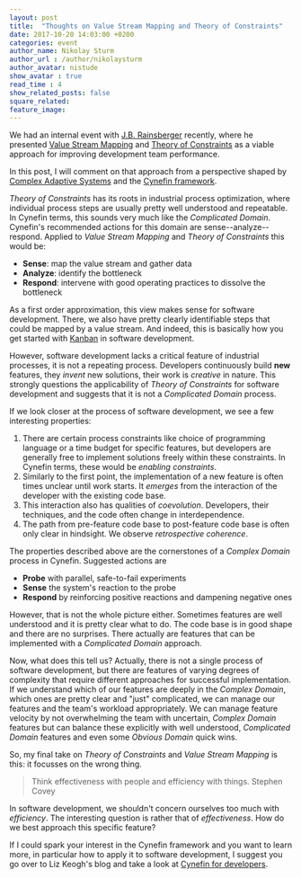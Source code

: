 ```yaml
---
layout: post
title:  "Thoughts on Value Stream Mapping and Theory of Constraints"
date: 2017-10-20 14:03:00 +0200
categories: event
author_name: Nikolay Sturm
author_url : /author/nikolaysturm
author_avatar: nistude
show_avatar : true
read_time : 4
show_related_posts: false
square_related:
feature_image:
---
```


We had an internal event with [J.B. Rainsberger](http://www.jbrains.ca/)
recently, where he presented
[Value Stream Mapping](https://en.wikipedia.org/wiki/Value_stream_mapping) and
[Theory of Constraints](https://en.wikipedia.org/wiki/Theory_of_constraints)
as a viable approach for improving development team performance.

In this post, I will comment on that approach from a perspective shaped by
[Complex Adaptive Systems](https://en.wikipedia.org/wiki/Complex_adaptive_system)
and the
[Cynefin framework](https://en.wikipedia.org/wiki/Cynefin_framework).

*Theory of Constraints* has its roots in industrial process optimization, where
individual process steps are usually pretty well understood and repeatable. In
Cynefin terms, this sounds very much like the *Complicated Domain*. Cynefin's
recommended actions for this domain are sense--analyze--respond. Applied to
*Value Stream Mapping* and *Theory of Constraints* this would be:
- **Sense**: map the value stream and gather data
- **Analyze**: identify the bottleneck
- **Respond**: intervene with good operating practices to dissolve the bottleneck

As a first order approximation, this view makes sense for software development.
There, we also have pretty clearly identifiable steps that could be mapped by a
value stream. And indeed, this is basically how you get started with
[Kanban](https://en.wikipedia.org/wiki/Kanban_%28development%29) in software
development.

However, software development lacks a critical feature of industrial processes,
it is not a repeating process. Developers continuously build **new** features,
they *invent* new solutions, their work is *creative* in nature. This
strongly questions the applicability of *Theory of Constraints* for software
development and suggests that it is not a *Complicated Domain* process.

If we look closer at the process of software development, we see a few
interesting properties:
1. There are certain process constraints like choice of programming
   language or a time budget for specific features, but developers are
   generally free to implement solutions freely within these constraints.
   In Cynefin terms, these would be *enabling constraints*.
1. Similarly to the first point, the implementation of a new feature is
   often times unclear until work starts. It *emerges* from the interaction
   of the developer with the existing code base.
1. This interaction also has qualities of *coevolution*. Developers, their
   techniques, and the code often change in interdependence.
1. The path from pre-feature code base to post-feature code base is often
   only clear in hindsight. We observe *retrospective coherence*.

The properties described above are the cornerstones of a *Complex Domain*
process in Cynefin. Suggested actions are
- **Probe** with parallel, safe-to-fail experiments
- **Sense** the system's reaction to the probe
- **Respond** by reinforcing positive reactions and dampening negative ones

However, that is not the whole picture either. Sometimes features are well
understood and it is pretty clear what to do. The code base is in good shape
and there are no surprises. There actually are features that can be implemented
with a *Complicated Domain* approach.

Now, what does this tell us? Actually, there is not a single process of
software development, but there are features of varying degrees of complexity
that require different approaches for successful implementation. If we
understand which of our features are deeply in the *Complex Domain*, which ones
are pretty clear and "just" complicated, we can manage our features and the
team's workload appropriately. We can manage feature velocity by not
overwhelming the team with uncertain, *Complex Domain* features but can balance
these explicitly with well understood, *Complicated Domain* features and even
some *Obvious Domain* quick wins.

So, my final take on *Theory of Constraints* and *Value Stream Mapping* is
this: it focusses on the wrong thing.

> Think effectiveness with people and efficiency with things.
> Stephen Covey

In software development, we shouldn't concern ourselves too much with
*efficiency*. The interesting question is rather that of *effectiveness*. How
do we best approach this specific feature?

If I could spark your interest in the Cynefin framework and you want to learn
more, in particular how to apply it to software development, I suggest you
go over to Liz Keogh's blog and take a look at
[Cynefin for developers](https://lizkeogh.com/cynefin-for-developers/).
